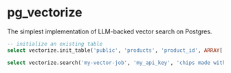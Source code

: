 # pg_vectorize

The simplest implementation of LLM-backed vector search on Postgres.

```sql
-- initialize an existing table
select vectorize.init_table('public', 'products', 'product_id', ARRAY['keyword_tags','summary'], 'openai', 'pgv_cosine_similarity', 'my-vector-job', 'my_api_key', 'last_updated_at');
```


```sql
select vectorize.search('my-vector-job', 'my_api_key', 'chips made without corn starch');
```
